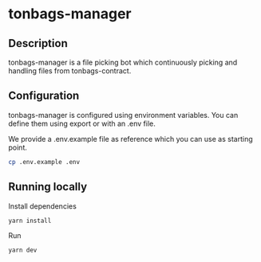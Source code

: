 # tonbags-manager

## Description

tonbags-manager is a file picking bot which continuously picking and handling files from tonbags-contract.

## Configuration

tonbags-manager is configured using environment variables. You can define them using export or with an .env file.

We provide a .env.example file as reference which you can use as starting point.

```bash
cp .env.example .env
```

## Running locally

Install dependencies

```bash
yarn install
```

Run

```bash
yarn dev
```
